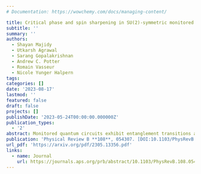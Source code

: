 ```yaml
---
# Documentation: https://wowchemy.com/docs/managing-content/

title: Critical phase and spin sharpening in SU(2)-symmetric monitored quantum circuits
subtitle: ''
summary: ''
authors:
  - Shayan Majidy
  - Utkarsh Agrawal
  - Sarang Gopalakrishnan
  - Andrew C. Potter
  - Romain Vasseur
  - Nicole Yunger Halpern
tags:
categories: []
date: '2023-08-17'
lastmod: ''
featured: false
draft: false
projects: []
publishDate: '2023-05-24T00:00:00.000000Z'
publication_types:
  - '2'
abstract: Monitored quantum circuits exhibit entanglement transitions at certain measurement rates. Such a transition separates phases characterized by how much information an observer can learn from the measurement outcomes. We study SU(2)-symmetric monitored quantum circuits, using exact numerics and a mapping onto an effective statistical-mechanics model. Due to the symmetry's non-Abelian nature, measuring qubit pairs allows for nontrivial entanglement scaling even in the measurement-only limit. We find a transition between a volume-law entangled phase and a critical phase whose diffusive purification dynamics emerge from the non-Abelian symmetry. Additionally, we numerically identify a "spin-sharpening transition." On one side is a phase in which the measurements can efficiently identify the system's total spin quantum number; on the other side is a phase in which measurements cannot.
publication: 'Physical Review B **108**, 054307. [DOI:10.1103/PhysRevB.108.054307](https://doi.org/10.1103/PhysRevB.108.054307)'
url_pdf: 'https://arxiv.org/pdf/2305.13356.pdf'
links:
  - name: Journal
    url: https://journals.aps.org/prb/abstract/10.1103/PhysRevB.108.054307
---
```

